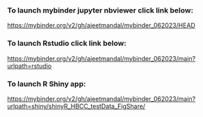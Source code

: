 ### To launch mybinder jupyter nbviewer click link below:
https://mybinder.org/v2/gh/ajeetmandal/mybinder_062023/HEAD

### To launch Rstudio click link below:
https://mybinder.org/v2/gh/ajeetmandal/mybinder_062023/main?urlpath=rstudio

### To launch R Shiny app:
https://mybinder.org/v2/gh/ajeetmandal/mybinder_062023/main?urlpath=shiny/shinyR_HBCC_testData_FigShare/
